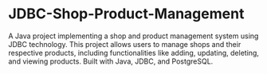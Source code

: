 # JDBC-Shop-Product-Management
A Java project implementing a shop and product management system using JDBC technology. This project allows users to manage shops and their respective products, including functionalities like adding, updating, deleting, and viewing products. Built with Java, JDBC, and PostgreSQL.
